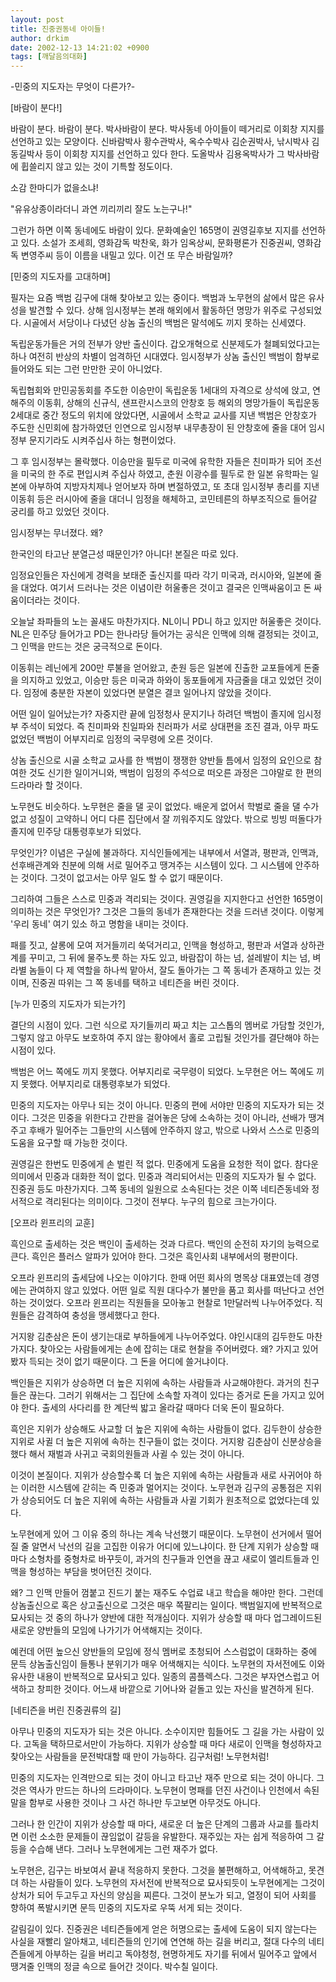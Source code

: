 ```yaml
---
layout: post
title: 진중권동네 아이들!
author: drkim
date: 2002-12-13 14:21:02 +0900
tags: [깨달음의대화]
---
```

-민중의 지도자는 무엇이 다른가?-
  

  
[바람이 분다!]
  
바람이 분다. 바람이 분다. 박사바람이 분다. 박사동네 아이들이 떼거리로 이회창 지지를 선언하고 있는 모양이다. 신바람박사 황수관박사, 옥수수박사 김순권박사, 낚시박사 김동길박사 등이 이회창 지지를 선언하고 있다 한다. 도올박사 김용옥박사가 그 박사바람에 휩쓸리지 않고 있는 것이 기특할 정도이다.
  

  
소감 한마디가 없을소냐!
  

  
"유유상종이라더니 과연 끼리끼리 잘도 노는구나!"
  

  
그런가 하면 이쪽 동네에도 바람이 있다. 문화예술인 165명이 권영길후보 지지를 선언하고 있다. 소설가 조세희, 영화감독 박찬욱, 화가 임옥상씨, 문화평론가 진중권씨, 영화감독 변영주씨 등이 이름을 내밀고 있다. 이건 또 무슨 바람일까?
  

  

  
[민중의 지도자를 고대하며]
  
필자는 요즘 백범 김구에 대해 찾아보고 있는 중이다. 백범과 노무현의 삶에서 많은 유사성을 발견할 수 있다. 상해 임시정부는 본래 해외에서 활동하던 명망가 위주로 구성되었다. 시골에서 서당이나 다녔던 상놈 출신의 백범은 말석에도 끼지 못하는 신세였다.
  

  
독립운동가들은 거의 전부가 양반 출신이다. 갑오개혁으로 신분제도가 철폐되었다고는 하나 여전히 반상의 차별이 엄격하던 시대였다. 임시정부가 상놈 출신인 백범이 함부로 들어와도 되는 그런 만만한 곳이 아니었다.
  

  
독립협회와 만민공동회를 주도한 이승만이 독립운동 1세대의 자격으로 상석에 앉고, 연해주의 이동휘, 상해의 신규식, 샌프란시스코의 안창호 등 해외의 명망가들이 독립운동 2세대로 중간 정도의 위치에 앉았다면, 시골에서 소학교 교사를 지낸 백범은 안창호가 주도한 신민회에 참가하였던 인연으로 임시정부 내무총장이 된 안창호에 줄을 대어 임시정부 문지기라도 시켜주십사 하는 형편이었다.
  

  
그 후 임시정부는 몰락했다. 이승만을 필두로 미국에 유학한 자들은 친미파가 되어 조선을 미국의 한 주로 편입시켜 주십사 하였고, 춘원 이광수를 필두로 한 일본 유학파는 일본에 아부하여 지방자치제나 얻어보자 하며 변절하였고, 또 초대 임시정부 총리를 지낸 이동휘 등은 러시아에 줄을 대더니 임정을 해체하고, 코민테른의 하부조직으로 들어갈 궁리를 하고 있었던 것이다.
  

  
임시정부는 무너졌다. 왜?
  
한국인의 타고난 분열근성 때문인가? 아니다! 본질은 따로 있다.
  

  
임정요인들은 자신에게 경력을 보태준 출신지를 따라 각기 미국과, 러시아와, 일본에 줄을 대었다. 여기서 드러나는 것은 이념이란 허울좋은 것이고 결국은 인맥싸움이고 돈 싸움이더라는 것이다.
  

  
오늘날 좌파들의 노는 꼴새도 마찬가지다. NL이니 PD니 하고 있지만 허울좋은 것이다. NL은 민주당 들어가고 PD는 한나라당 들어가는 공식은 인맥에 의해 결정되는 것이고, 그 인맥을 만드는 것은 궁극적으로 돈이다.
  

  
이동휘는 레닌에게 200만 루불을 얻어왔고, 춘원 등은 일본에 진출한 교포들에게 돈줄을 의지하고 있었고, 이승만 등은 미국과 하와이 동포들에게 자금줄을 대고 있었던 것이다. 임정에 충분한 자본이 있었다면 분열은 결코 일어나지 않았을 것이다.
  

  
어떤 일이 일어났는가? 자중지란 끝에 임정청사 문지기나 하려던 백범이 졸지에 임시정부 주석이 되었다. 즉 친미파와 친일파와 친러파가 서로 상대편을 조진 결과, 아무 파도 없었던 백범이 어부지리로 임정의 국무령에 오른 것이다.
  

  
상놈 출신으로 시골 소학교 교사를 한 백범이 쟁쟁한 양반들 틈에서 임정의 요인으로 참여한 것도 신기한 일이거니와, 백범이 임정의 주석으로 떠오른 과정은 그야말로 한 편의 드라마라 할 것이다.
  

  
노무현도 비슷하다. 노무현은 줄을 댈 곳이 없었다. 배운게 없어서 학벌로 줄을 댈 수가 없고 성질이 고약하니 어디 다른 집단에서 잘 끼워주지도 않았다. 밖으로 빙빙 떠돌다가 졸지에 민주당 대통령후보가 되었다.
  

  
무엇인가? 이념은 구실에 불과하다. 지식인들에게는 내부에서 서열과, 평판과, 인맥과, 선후배관계와 친분에 의해 서로 밀어주고 땡겨주는 시스템이 있다. 그 시스템에 안주하는 것이다. 그것이 없고서는 아무 일도 할 수 없기 때문이다.
  

  
그리하여 그들은 스스로 민중과 격리되는 것이다. 권영길을 지지한다고 선언한 165명이 의미하는 것은 무엇인가? 그것은 그들의 동네가 존재한다는 것을 드러낸 것이다. 이렇게 '우리 동네' 여기 있소 하고 명함을 내미는 것이다.
  

  
패를 짓고, 살롱에 모여 저거들끼리 쑥덕거리고, 인맥을 형성하고, 평판과 서열과 상하관계를 꾸미고, 그 뒤에 물주노릇 하는 자도 있고, 바람잡이 하는 넘, 설레발이 치는 넘, 벼라별 놈들이 다 제 역할을 하나씩 맡아서, 잘도 돌아가는 그 쪽 동네가 존재하고 있는 것이며, 진중권 따위는 그 쪽 동네를 택하고 네티즌을 버린 것이다.
  

  

  
[누가 민중의 지도자가 되는가?]
  
결단의 시점이 있다. 그런 식으로 자기들끼리 짜고 치는 고스톱의 멤버로 가담할 것인가, 그렇지 않고 아무도 보호하여 주지 않는 황야에서 홀로 고립될 것인가를 결단해야 하는 시점이 있다.
  

  
백범은 어느 쪽에도 끼지 못했다. 어부지리로 국무령이 되었다. 노무현은 어느 쪽에도 끼지 못했다. 어부지리로 대통령후보가 되었다.
  

  
민중의 지도자는 아무나 되는 것이 아니다. 민중의 편에 서야만 민중의 지도자가 되는 것이다. 그것은 민중을 위한다고 간판을 걸어놓은 당에 소속하는 것이 아니라, 선배가 땡겨주고 후배가 밀어주는 그들만의 시스템에 안주하지 않고, 밖으로 나와서 스스로 민중의 도움을 요구할 때 가능한 것이다.
  

  
권영길은 한번도 민중에게 손 벌린 적 없다. 민중에게 도움을 요청한 적이 없다. 참다운 의미에서 민중과 대화한 적이 없다. 민중과 격리되어서는 민중의 지도자가 될 수 없다. 진중권 등도 마찬가지다. 그쪽 동네의 일원으로 소속된다는 것은 이쪽 네티즌동네와 정서적으로 격리된다는 의미이다. 그것이 전부다. 누구의 힘으로 크는가이다.
  

  

  
[오프라 윈프리의 교훈]
  
흑인으로 출세하는 것은 백인이 출세하는 것과 다르다. 백인의 순전히 자기의 능력으로 큰다. 흑인은 플러스 알파가 있어야 한다. 그것은 흑인사회 내부에서의 평판이다.
  

  
오프라 윈프리의 출세담에 나오는 이야기다. 한때 어떤 회사의 명목상 대표였는데 경영에는 관여하지 않고 있었다. 어떤 일로 직원 대다수가 불만을 품고 회사를 떠난다고 선언하는 것이었다. 오프라 윈프리는 직원들을 모아놓고 현찰로 1만달러씩 나누어주었다. 직원들은 감격하여 충성을 맹세했다고 한다.
  

  
거지왕 김춘삼은 돈이 생기는대로 부하들에게 나누어주었다. 야인시대의 김두한도 마찬가지다. 찾아오는 사람들에게는 손에 잡히는 대로 현찰을 주어버렸다. 왜? 가지고 있어봤자 득되는 것이 없기 때문이다. 그 돈을 어디에 쓸거냐이다.
  

  
백인들은 지위가 상승하면 더 높은 지위에 속하는 사람들과 사교해야한다. 과거의 친구들은 끊는다. 그러기 위해서는 그 집단에 소속할 자격이 있다는 증거로 돈을 가지고 있어야 한다. 출세의 사다리를 한 계단씩 밟고 올라갈 때마다 더욱 돈이 필요하다.
  

  
흑인은 지위가 상승해도 사교할 더 높은 지위에 속하는 사람들이 없다. 김두한이 상승한 지위로 사귈 더 높은 지위에 속하는 친구들이 없는 것이다. 거지왕 김춘삼이 신분상승을 했다 해서 재벌과 사귀고 국회의원들과 사귈 수 있는 것이 아니다.
  

  
이것이 본질이다. 지위가 상승할수록 더 높은 지위에 속하는 사람들과 새로 사귀어야 하는 이러한 시스템에 갇히는 즉 민중과 멀어지는 것이다. 노무현과 김구의 공통점은 지위가 상승되어도 더 높은 지위에 속하는 사람들과 사귈 기회가 원초적으로 없었다는데 있다.
  

  
노무현에게 있어 그 이유 중의 하나는 계속 낙선했기 때문이다. 노무현이 선거에서 떨어질 줄 알면서 낙선의 길을 고집한 이유가 어디에 있느냐이다. 한 단계 지위가 상승할 때마다 소형차를 중형차로 바꾸듯이, 과거의 친구들과 인연을 끊고 새로이 엘리트들과 인맥을 형성하는 부담을 벗어던진 것이다.
  

  
왜? 그 인맥 만들어 껌붙고 진드기 붙는 재주도 수업료 내고 학습을 해야만 한다. 그런데 상놈출신으로 혹은 상고출신으로 그것은 매우 쪽팔리는 일이다. 백범일지에 반복적으로 묘사되는 것 중의 하나가 양반에 대한 적개심이다. 지위가 상승할 때 마다 업그레이드된 새로운 양반들의 모임에 나가기가 어색해지는 것이다.
  

  
예컨데 어떤 높으신 양반들의 모임에 정식 멤버로 초청되어 스스럼없이 대화하는 중에 문득 상놈출신임이 들통나 분위기가 매우 어색해지는 식이다. 노무현의 자서전에도 이와 유사한 내용이 반복적으로 묘사되고 있다. 일종의 콤플렉스다. 그것은 부자연스럽고 어색하고 창피한 것이다. 어느새 바깥으로 기어나와 겉돌고 있는 자신을 발견하게 된다.
  

  

  
[네티즌을 버린 진중권류의 길]
  
아무나 민중의 지도자가 되는 것은 아니다. 소수이지만 힘들어도 그 길을 가는 사람이 있다. 고독을 택하므로서만이 가능하다. 지위가 상승할 때 마다 새로이 인맥을 형성하자고 찾아오는 사람들을 문전박대할 때 만이 가능하다. 김구처럼! 노무현처럼!
  

  
민중의 지도자는 인격만으로 되는 것이 아니고 타고난 재주 만으로 되는 것이 아니다. 그것은 역사가 만드는 하나의 드라마이다. 노무현이 명패를 던진 사건이나 인천에서 속된 말을 함부로 사용한 것이나 그 사건 하나만 두고보면 아무것도 아니다.
  

  
그러나 한 인간이 지위가 상승할 때 마다, 새로운 더 높은 단계의 그룹과 사교를 틀라치면 이런 소소한 문제들이 끊임없이 갈등을 유발한다. 재주있는 자는 쉽게 적응하여 그 갈등을 수습해 낸다. 그러나 노무현에게는 그런 재주가 없다.
  

  
노무현은, 김구는 바보여서 끝내 적응하지 못한다. 그것을 불편해하고, 어색해하고, 못견뎌 하는 사람들이 있다. 노무현의 자서전에 반복적으로 묘사되듯이 노무현에게는 그것이 상처가 되어 두고두고 자신의 양심을 찌른다. 그것이 분노가 되고, 열정이 되어 사회를 향하여 폭발시키면 문득 민중의 지도자로 우뚝 서게 되는 것이다.
  

  
갈림길이 있다. 진중권은 네티즌들에게 얻은 허명으로는 출세에 도움이 되지 않는다는 사실을 재빨리 알아채고, 네티즌들의 인기에 연연해 하는 길을 버리고, 절대 다수의 네티즌들에게 아부하는 길을 버리고 독야청청, 현명하게도 자기를 뒤에서 밀어주고 앞에서 땡겨줄 인맥의 정글 속으로 들어간 것이다. 박수칠 일이다.